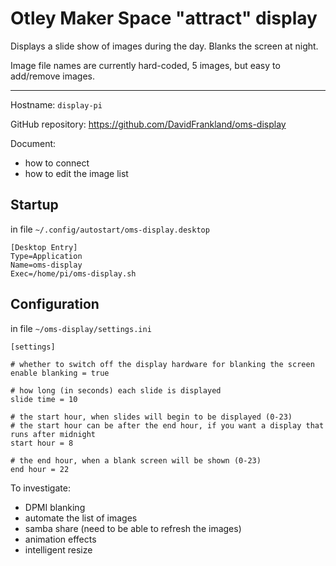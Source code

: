 # Otley Maker Space "attract" display

Displays a slide show of images during the day. Blanks the screen at night.

Image file names are currently hard-coded, 5 images, but easy to add/remove images.

---

Hostname: `display-pi`

GitHub repository: https://github.com/DavidFrankland/oms-display

Document:
- how to connect
- how to edit the image list

## Startup

in file `~/.config/autostart/oms-display.desktop`

```
[Desktop Entry]
Type=Application
Name=oms-display
Exec=/home/pi/oms-display.sh
```

## Configuration

in file `~/oms-display/settings.ini`

```
[settings]

# whether to switch off the display hardware for blanking the screen
enable blanking = true

# how long (in seconds) each slide is displayed
slide time = 10

# the start hour, when slides will begin to be displayed (0-23)
# the start hour can be after the end hour, if you want a display that runs after midnight
start hour = 8

# the end hour, when a blank screen will be shown (0-23)
end hour = 22
```

To investigate:
- DPMI blanking
- automate the list of images
- samba share (need to be able to refresh the images)
- animation effects
- intelligent resize
